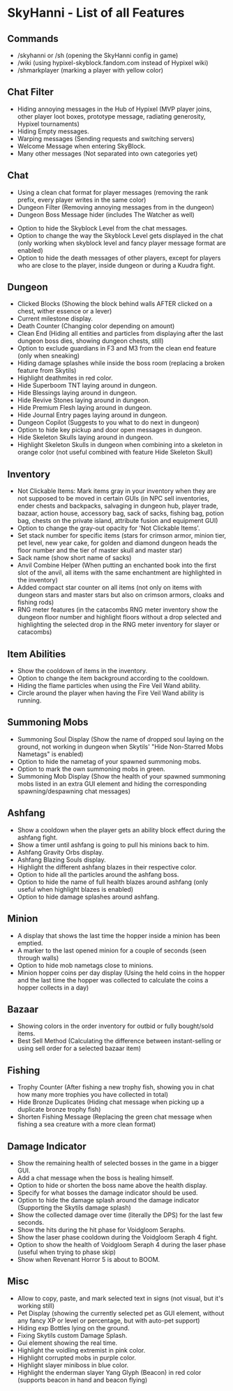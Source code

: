 # SkyHanni - List of all Features

## Commands
- /skyhanni or /sh (opening the SkyHanni config in game)
- /wiki (using hypixel-skyblock.fandom.com instead of Hypixel wiki)
- /shmarkplayer (marking a player with yellow color)

## Chat Filter
- Hiding annoying messages in the Hub of Hypixel (MVP player joins, other player loot boxes, prototype message, radiating generosity, Hypixel tournaments)
- Hiding Empty messages.
- Warping messages (Sending requests and switching servers)
- Welcome Message when entering SkyBlock.
- Many other messages (Not separated into own categories yet)

## Chat
+ Using a clean chat format for player messages (removing the rank prefix, every player writes in the same color)
+ Dungeon Filter (Removing annoying messages from in the dungeon)
+ Dungeon Boss Message hider (includes The Watcher as well)
- Option to hide the Skyblock Level from the chat messages.
- Option to change the way the Skyblock Level gets displayed in the chat (only working when skyblock level and fancy player message format are enabled)
- Option to hide the death messages of other players, except for players who are close to the player, inside dungeon or during a Kuudra fight.

## Dungeon
- Clicked Blocks (Showing the block behind walls AFTER clicked on a chest, wither essence or a lever)
- Current milestone display.
- Death Counter (Changing color depending on amount)
- Clean End (Hiding all entities and particles from displaying after the last dungeon boss dies, showing dungeon chests, still)
- Option to exclude guardians in F3 and M3 from the clean end feature (only when sneaking)
- Hiding damage splashes while inside the boss room (replacing a broken feature from Skytils)
- Highlight deathmites in red color.
- Hide Superboom TNT laying around in dungeon.
- Hide Blessings laying around in dungeon.
- Hide Revive Stones laying around in dungeon.
- Hide Premium Flesh laying around in dungeon.
- Hide Journal Entry pages laying around in dungeon.
- Dungeon Copilot (Suggests to you what to do next in dungeon)
- Option to hide key pickup and door open messages in dungeon.
- Hide Skeleton Skulls laying around in dungeon.
- Highlight Skeleton Skulls in dungeon when combining into a skeleton in orange color (not useful combined with feature Hide Skeleton Skull)

## Inventory
- Not Clickable Items: Mark items gray in your inventory when they are not supposed to be moved in certain GUIs (in NPC sell inventories, ender chests and backpacks, salvaging in dungeon hub, player trade, bazaar, action house, accessory bag, sack of sacks, fishing bag, potion bag, chests on the private island, attribute fusion and equipment GUI)
- Option to change the gray-out opacity for 'Not Clickable Items'.
- Set stack number for specific items (stars for crimson armor, minion tier, pet level, new year cake, for golden and diamond dungeon heads the floor number and the tier of master skull and master star)
- Sack name (show short name of sacks)
- Anvil Combine Helper (When putting an enchanted book into the first slot of the anvil, all items with the same enchantment are highlighted in the inventory)
- Added compact star counter on all items (not only on items with dungeon stars and master stars but also on crimson armors, cloaks and fishing rods)
- RNG meter features (in the catacombs RNG meter inventory show the dungeon floor number and highlight floors without a drop selected and highlighting the selected drop in the RNG meter inventory for slayer or catacombs)

## Item Abilities
- Show the cooldown of items in the inventory.
- Option to change the item background according to the cooldown.
- Hiding the flame particles when using the Fire Veil Wand ability.
- Circle around the player when having the Fire Veil Wand ability is running.

## Summoning Mobs
- Summoning Soul Display (Show the name of dropped soul laying on the ground, not working in dungeon when Skytils' "Hide Non-Starred Mobs Nametags" is enabled)
- Option to hide the nametag of your spawned summoning mobs.
- Option to mark the own summoning mobs in green.
- Summoning Mob Display (Show the health of your spawned summoning mobs listed in an extra GUI element and hiding the corresponding spawning/despawning chat messages)


## Ashfang
- Show a cooldown when the player gets an ability block effect during the ashfang fight.
- Show a timer until ashfang is going to pull his minions back to him.
- Ashfang Gravity Orbs display.
- Ashfang Blazing Souls display.
- Highlight the different ashfang blazes in their respective color.
- Option to hide all the particles around the ashfang boss.
- Option to hide the name of full health blazes around ashfang (only useful when highlight blazes is enabled)
- Option to hide damage splashes around ashfang.


## Minion
- A display that shows the last time the hopper inside a minion has been emptied.
- A marker to the last opened minion for a couple of seconds (seen through walls)
- Option to hide mob nametags close to minions.
- Minion hopper coins per day display (Using the held coins in the hopper and the last time the hopper was collected to calculate the coins a hopper collects in a day)

## Bazaar
- Showing colors in the order inventory for outbid or fully bought/sold items.
- Best Sell Method (Calculating the difference between instant-selling or using sell order for a selected bazaar item)

## Fishing
- Trophy Counter (After fishing a new trophy fish, showing you in chat how many more trophies you have collected in total)
- Hide Bronze Duplicates (Hiding chat message when picking up a duplicate bronze trophy fish)
- Shorten Fishing Message (Replacing the green chat message when fishing a sea creature with a more clean format)

## Damage Indicator
- Show the remaining health of selected bosses in the game in a bigger GUI.
- Add a chat message when the boss is healing himself.
- Option to hide or shorten the boss name above the health display.
- Specify for what bosses the damage indicator should be used.
- Option to hide the damage splash around the damage indicator (Supporting the Skytils damage splash)
- Show the collected damage over time (literally the DPS) for the last few seconds.
- Show the hits during the hit phase for Voidgloom Seraphs.
- Show the laser phase cooldown during the Voidgloom Seraph 4 fight. 
- Option to show the health of Voidgloom Seraph 4 during the laser phase (useful when trying to phase skip)
- Show when Revenant Horror 5 is about to BOOM.

## Misc
- Allow to copy, paste, and mark selected text in signs (not visual, but it's working still)
- Pet Display (showing the currently selected pet as GUI element, without any fancy XP or level or percentage, but with auto-pet support)
- Hiding exp Bottles lying on the ground.
- Fixing Skytils custom Damage Splash.
- Gui element showing the real time.
- Highlight the voidling extremist in pink color.
- Highlight corrupted mobs in purple color.
- Highlight slayer miniboss in blue color.
- Highlight the enderman slayer Yang Glyph (Beacon) in red color (supports beacon in hand and beacon flying)
